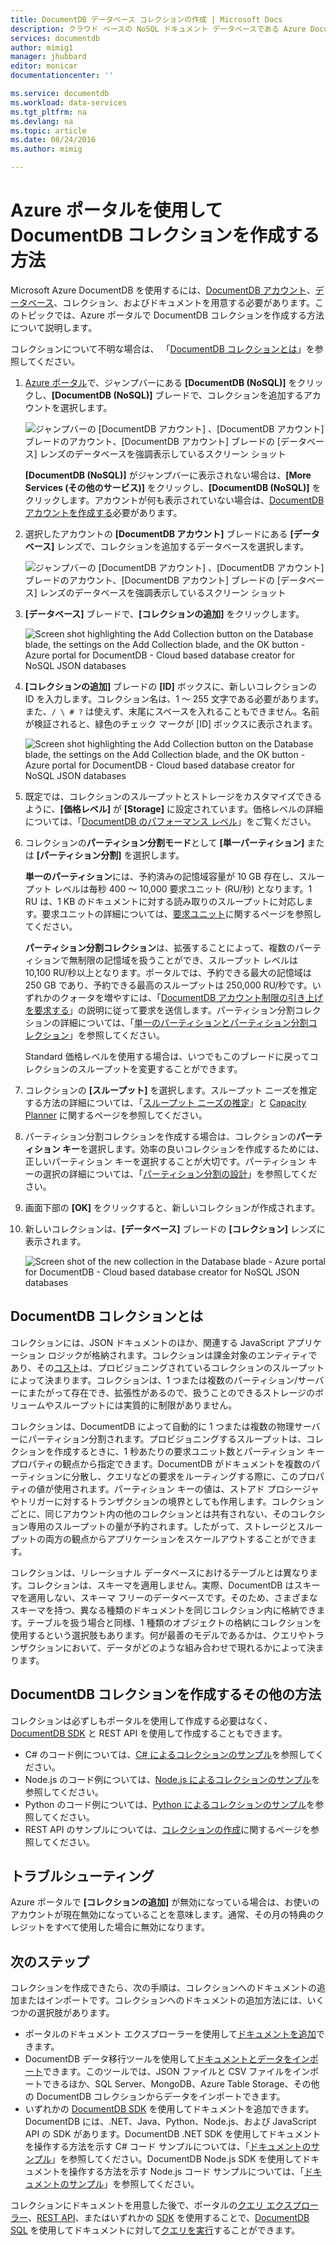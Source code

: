```yaml
---
title: DocumentDB データベース コレクションの作成 | Microsoft Docs
description: クラウド ベースの NoSQL ドキュメント データベースである Azure DocumentDB 用のオンライン サービス ポータルを使用して、JSON ドキュメント コレクションを作成する方法について説明します。無料評価版を今すぐ入手してください。
services: documentdb
author: mimig1
manager: jhubbard
editor: monicar
documentationcenter: ''

ms.service: documentdb
ms.workload: data-services
ms.tgt_pltfrm: na
ms.devlang: na
ms.topic: article
ms.date: 08/24/2016
ms.author: mimig

---
```

# Azure ポータルを使用して DocumentDB コレクションを作成する方法
Microsoft Azure DocumentDB を使用するには、[DocumentDB アカウント](documentdb-create-account.md)、[データベース](documentdb-create-database.md)、コレクション、およびドキュメントを用意する必要があります。このトピックでは、Azure ポータルで DocumentDB コレクションを作成する方法について説明します。

コレクションについて不明な場合は、 「[DocumentDB コレクションとは](#what-is-a-documentdb-collection)」を参照してください。

1. [Azure ポータル](https://portal.azure.com/)で、ジャンプバーにある **[DocumentDB (NoSQL)]** をクリックし、**[DocumentDB (NoSQL)]** ブレードで、コレクションを追加するアカウントを選択します。
   
   ![ジャンプバーの [DocumentDB アカウント] 、[DocumentDB アカウント] ブレードのアカウント、[DocumentDB アカウント] ブレードの [データベース] レンズのデータベースを強調表示しているスクリーン ショット](./media/documentdb-create-collection/docdb-database-creation-1-2.png)
   
   **[DocumentDB (NoSQL)]** がジャンプバーに表示されない場合は、**[More Services (その他のサービス)]** をクリックし、**[DocumentDB (NoSQL)]** をクリックします。アカウントが何も表示されていない場合は、[DocumentDB アカウントを作成する](documentdb-create-account.md)必要があります。
2. 選択したアカウントの **[DocumentDB アカウント]** ブレードにある **[データベース]** レンズで、コレクションを追加するデータベースを選択します。
   
    ![ジャンプバーの [DocumentDB アカウント] 、[DocumentDB アカウント] ブレードのアカウント、[DocumentDB アカウント] ブレードの [データベース] レンズのデータベースを強調表示しているスクリーン ショット](./media/documentdb-create-collection/docdb-database-creation-3.png)
3. **[データベース]** ブレードで、**[コレクションの追加]** をクリックします。
   
    ![Screen shot highlighting the Add Collection button on the Database blade, the settings on the Add Collection blade, and the OK button - Azure portal for DocumentDB - Cloud based database creator for NoSQL JSON databases](./media/documentdb-create-collection/docdb-collection-creation-4.png)
4. **[コレクションの追加]** ブレードの **[ID]** ボックスに、新しいコレクションの ID を入力します。コレクション名は、1 ～ 255 文字である必要があります。また、`/ \ # ?` は使えず、末尾にスペースを入れることもできません。名前が検証されると、緑色のチェック マークが [ID] ボックスに表示されます。
   
    ![Screen shot highlighting the Add Collection button on the Database blade, the settings on the Add Collection blade, and the OK button - Azure portal for DocumentDB - Cloud based database creator for NoSQL JSON databases](./media/documentdb-create-collection/docdb-collection-creation-5-8.png)
5. 既定では、コレクションのスループットとストレージをカスタマイズできるように、**[価格レベル]** が **[Storage]** に設定されています。価格レベルの詳細については、「[DocumentDB のパフォーマンス レベル](documentdb-performance-levels.md)」をご覧ください。
6. コレクションの**パーティション分割モード**として **[単一パーティション]** または **[パーティション分割]** を選択します。
   
    **単一のパーティション**には、予約済みの記憶域容量が 10 GB 存在し、スループット レベルは毎秒 400 ～ 10,000 要求ユニット (RU/秒) となります。1 RU は、1 KB のドキュメントに対する読み取りのスループットに対応します。要求ユニットの詳細については、[要求ユニット](documentdb-request-units.md)に関するページを参照してください。
   
    **パーティション分割コレクション**は、拡張することによって、複数のパーティションで無制限の記憶域を扱うことができ、スループット レベルは 10,100 RU/秒以上となります。ポータルでは、予約できる最大の記憶域は 250 GB であり、予約できる最高のスループットは 250,000 RU/秒です。いずれかのクォータを増やすには、「[DocumentDB アカウント制限の引き上げを要求する](documentdb-increase-limits.md)」の説明に従って要求を送信します。パーティション分割コレクションの詳細については、「[単一のパーティションとパーティション分割コレクション](documentdb-partition-data.md#single-partition-and-partitioned-collections)」を参照してください。
   
    Standard 価格レベルを使用する場合は、いつでもこのブレードに戻ってコレクションのスループットを変更することができます。
7. コレクションの **[スループット]** を選択します。スループット ニーズを推定する方法の詳細については、「[スループット ニーズの推定](documentdb-request-units.md#estimating-throughput-needs)」と [Capacity Planner](https://www.documentdb.com/capacityplanner) に関するページを参照してください。
8. パーティション分割コレクションを作成する場合は、コレクションの**パーティション キー**を選択します。効率の良いコレクションを作成するためには、正しいパーティション キーを選択することが大切です。パーティション キーの選択の詳細については、「[パーティション分割の設計](documentdb-partition-data.md#designing-for-partitioning)」を参照してください。
9. 画面下部の **[OK]** をクリックすると、新しいコレクションが作成されます。
10. 新しいコレクションは、**[データベース]** ブレードの **[コレクション]** レンズに表示されます。
    
    ![Screen shot of the new collection in the Database blade - Azure portal for DocumentDB - Cloud based database creator for NoSQL JSON databases](./media/documentdb-create-collection/docdb-collection-creation-9.png)

## DocumentDB コレクションとは
コレクションには、JSON ドキュメントのほか、関連する JavaScript アプリケーション ロジックが格納されます。コレクションは課金対象のエンティティであり、その[コスト](documentdb-performance-levels.md)は、プロビジョニングされているコレクションのスループットによって決まります。コレクションは、1 つまたは複数のパーティション/サーバーにまたがって存在でき、拡張性があるので、扱うことのできるストレージのボリュームやスループットには実質的に制限がありません。

コレクションは、DocumentDB によって自動的に 1 つまたは複数の物理サーバーにパーティション分割されます。プロビジョニングするスループットは、コレクションを作成するときに、1 秒あたりの要求ユニット数とパーティション キー プロパティの観点から指定できます。DocumentDB がドキュメントを複数のパーティションに分散し、クエリなどの要求をルーティングする際に、このプロパティの値が使用されます。パーティション キーの値は、ストアド プロシージャやトリガーに対するトランザクションの境界としても作用します。コレクションごとに、同じアカウント内の他のコレクションとは共有されない、そのコレクション専用のスループットの量が予約されます。したがって、ストレージとスループットの両方の観点からアプリケーションをスケールアウトすることができます。

コレクションは、リレーショナル データベースにおけるテーブルとは異なります。コレクションは、スキーマを適用しません。実際、DocumentDB はスキーマを適用しない、スキーマ フリーのデータベースです。そのため、さまざまなスキーマを持つ、異なる種類のドキュメントを同じコレクション内に格納できます。テーブルを扱う場合と同様、1 種類のオブジェクトの格納にコレクションを使用するという選択肢もあります。何が最善のモデルであるかは、クエリやトランザクションにおいて、データがどのような組み合わせで現れるかによって決まります。

## DocumentDB コレクションを作成するその他の方法
コレクションは必ずしもポータルを使用して作成する必要はなく、[DocumentDB SDK](documentdb-sdk-dotnet.md) と REST API を使用して作成することもできます。

* C# のコード例については、[C# によるコレクションのサンプル](documentdb-dotnet-samples.md#collection-examples)を参照してください。
* Node.js のコード例については、[Node.js によるコレクションのサンプル](documentdb-nodejs-samples.md#collection-examples)を参照してください。
* Python のコード例については、[Python によるコレクションのサンプル](documentdb-python-samples.md#collection-examples)を参照してください。
* REST API のサンプルについては、[コレクションの作成](https://msdn.microsoft.com/library/azure/mt489078.aspx)に関するページを参照してください。

## トラブルシューティング
Azure ポータルで **[コレクションの追加]** が無効になっている場合は、お使いのアカウントが現在無効になっていることを意味します。通常、その月の特典のクレジットをすべて使用した場合に無効になります。

## 次のステップ
コレクションを作成できたら、次の手順は、コレクションへのドキュメントの追加またはインポートです。コレクションへのドキュメントの追加方法には、いくつかの選択肢があります。

* ポータルのドキュメント エクスプローラーを使用して[ドキュメントを追加](documentdb-view-json-document-explorer.md)できます。
* DocumentDB データ移行ツールを使用して[ドキュメントとデータをインポート](documentdb-import-data.md)できます。このツールでは、JSON ファイルと CSV ファイルをインポートできるほか、SQL Server、MongoDB、Azure Table Storage、その他の DocumentDB コレクションからデータをインポートできます。
* いずれかの [DocumentDB SDK](documentdb-sdk-dotnet.md) を使用してドキュメントを追加できます。DocumentDB には、.NET、Java、Python、Node.js、および JavaScript API の SDK があります。DocumentDB .NET SDK を使用してドキュメントを操作する方法を示す C# コード サンプルについては、「[ドキュメントのサンプル](documentdb-dotnet-samples.md#document-examples)」を参照してください。DocumentDB Node.js SDK を使用してドキュメントを操作する方法を示す Node.js コード サンプルについては、「[ドキュメントのサンプル](documentdb-nodejs-samples.md#document-examples)」を参照してください。

コレクションにドキュメントを用意した後で、ポータルの[クエリ エクスプローラー](documentdb-query-collections-query-explorer.md)、[REST API](https://msdn.microsoft.com/library/azure/dn781481.aspx)、またはいずれかの [SDK](documentdb-sdk-dotnet.md) を使用することで、[DocumentDB SQL](documentdb-sql-query.md) を使用してドキュメントに対して[クエリを実行](documentdb-sql-query.md#executing-queries)することができます。

<!---HONumber=AcomDC_0914_2016-->